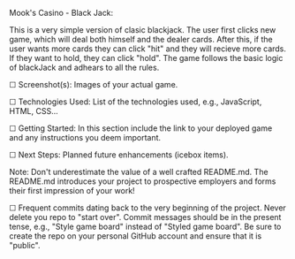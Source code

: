 Mook's Casino - Black Jack: 

This is a very simple version of clasic blackjack. The user first clicks new game, which will deal both himself and the dealer cards. After this, if the user
wants more cards they can click "hit" and they will recieve more cards. If they want to hold, they can click "hold". The game follows the basic logic of blackJack
and adhears to all the rules.




☐ Screenshot(s): Images of your actual game.

☐ Technologies Used: List of the technologies used, e.g., JavaScript, HTML, CSS...

☐ Getting Started: In this section include the link to your deployed game and any instructions you deem important.

☐ Next Steps: Planned future enhancements (icebox items).

Note: Don't underestimate the value of a well crafted README.md. The README.md introduces your project to prospective employers and forms their first impression of your work!

☐ Frequent commits dating back to the very beginning of the project. Never delete you repo to "start over". Commit messages should be in the present tense, e.g., "Style game board" instead of "Styled game board". Be sure to create the repo on your personal GitHub account and ensure that it is "public".
